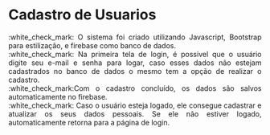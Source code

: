 # Cadastro de Usuarios


<p align="justify"> :white_check_mark: O sistema foi criado utilizando Javascript, Bootstrap para estilização, e firebase como banco de dados. <br /> 
:white_check_mark: Na primeira tela de login, é possivel que o usuário digite seu e-mail e senha para logar, caso esses dados não estejam cadastrados no banco de dados o mesmo tem a opção de realizar o cadastro.<br /> :white_check_mark:Com o cadastro concluído, os dados são salvos automaticamente no firebase.<br /> 
:white_check_mark: Caso o usuário esteja logado, ele consegue cadastrar e atualizar os seus dados pessoais. Se ele não estiver logado, automaticamente retorna para a página de login.
</p>
